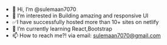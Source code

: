- 👋 Hi, I’m @sulemaan7070
- 👀 I’m interested in Building amazing and responsive UI
- ✅I have successfully hosted more than 10+ sites on netlify
- 🌱 I’m currently learning React,Bootstrap
- 📫 How to reach me?! via email: sulemaan7070@gmail.com

<!---
sulemaan7070/sulemaan7070 is a ✨ special ✨ repository because its `README.md` (this file) appears on your GitHub profile.
You can click the Preview link to take a look at your changes.
--->
